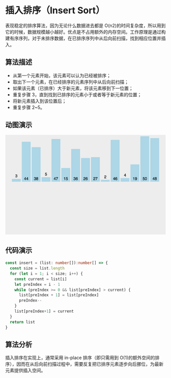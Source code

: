 # 插入排序（Insert Sort）

表现稳定的排序算法，因为无论什么数据进去都是 O(n2)的时间复杂度，所以用到它的时候，数据规模越小越好。优点是不占用额外的内存空间。工作原理是通过构建有序序列，对于未排序数据，在已排序序列中从后向前扫描，找到相应位置并插入。

## 算法描述

- 从第一个元素开始，该元素可以认为已经被排序；
- 取出下一个元素，在已经排序的元素序列中从后向前扫描；
- 如果该元素（已排序）大于新元素，将该元素移到下一位置；
- 重复步骤 3，直到找到已排序的元素小于或者等于新元素的位置；
- 将新元素插入到该位置后；
- 重复步骤 2~5。

## 动图演示

![插入排序](../../../../assets/ranuts/sort/insert.gif)

## 代码演示

```ts
const insert = (list: number[]):number[] => {
  const size = list.length
  for (let i = 1; i < size; i++) {
    const current = list[i]
    let preIndex = i - 1
    while (preIndex >= 0 && list[preIndex] > current) {
      list[preIndex + 1] = list[preIndex]
      preIndex--
    }
    list[preIndex+1] = current
  }
  return list
}
```

## 算法分析

插入排序在实现上，通常采用 in-place 排序（即只需用到 O(1)的额外空间的排序），因而在从后向前扫描过程中，需要反复把已排序元素逐步向后挪位，为最新元素提供插入空间。

